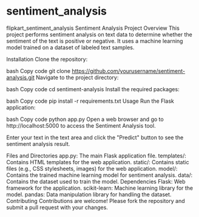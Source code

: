 # sentiment_analysis
flipkart_sentiment_analysis
Sentiment Analysis Project
Overview
This project performs sentiment analysis on text data to determine whether the sentiment of the text is positive or negative. It uses a machine learning model trained on a dataset of labeled text samples.

Installation
Clone the repository:

bash
Copy code
git clone https://github.com/yourusername/sentiment-analysis.git
Navigate to the project directory:

bash
Copy code
cd sentiment-analysis
Install the required packages:

bash
Copy code
pip install -r requirements.txt
Usage
Run the Flask application:

bash
Copy code
python app.py
Open a web browser and go to http://localhost:5000 to access the Sentiment Analysis tool.

Enter your text in the text area and click the "Predict" button to see the sentiment analysis result.

Files and Directories
app.py: The main Flask application file.
templates/: Contains HTML templates for the web application.
static/: Contains static files (e.g., CSS stylesheets, images) for the web application.
model/: Contains the trained machine learning model for sentiment analysis.
data/: Contains the dataset used to train the model.
Dependencies
Flask: Web framework for the application.
scikit-learn: Machine learning library for the model.
pandas: Data manipulation library for handling the dataset.
Contributing
Contributions are welcome! Please fork the repository and submit a pull request with your changes.
